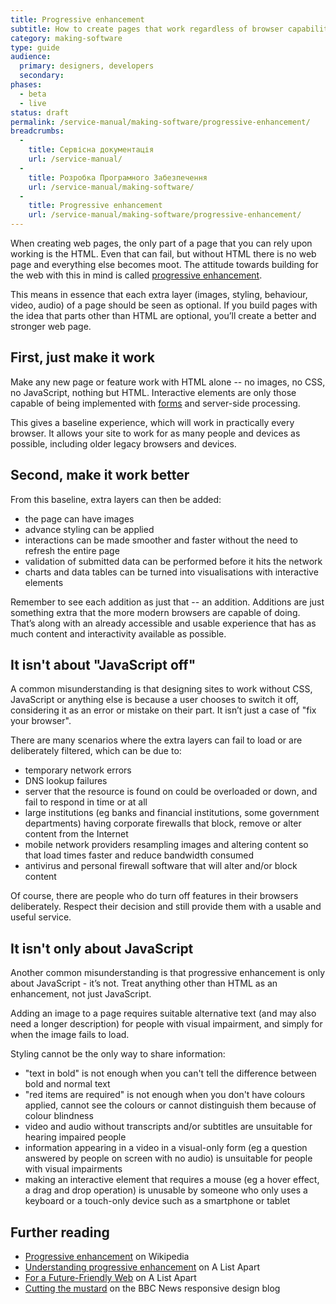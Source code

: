 ```yaml
---
title: Progressive enhancement
subtitle: How to create pages that work regardless of browser capability
category: making-software
type: guide
audience:
  primary: designers, developers
  secondary:
phases:
  - beta
  - live
status: draft
permalink: /service-manual/making-software/progressive-enhancement/
breadcrumbs:
  -
    title: Сервісна документація
    url: /service-manual/
  -
    title: Розробка Програмного Забезпечення
    url: /service-manual/making-software/
  -
    title: Progressive enhancement
    url: /service-manual/making-software/progressive-enhancement/
---
```


When creating web pages, the only part of a page that you can rely upon working is the HTML. Even that can fail, but without HTML there is no web page and everything else becomes moot. The attitude towards building for the web with this in mind is called [progressive enhancement](https://en.wikipedia.org/wiki/Progressive_enhancement).

This means in essence that each extra layer (images, styling, behaviour, video, audio) of a page should be seen as optional. If you build pages with the idea that parts other than HTML are optional, you’ll create a better and stronger web page.

## First, just make it work

Make any new page or feature work with HTML alone -- no images, no CSS, no JavaScript, nothing but HTML. Interactive elements are only those capable of being implemented with [forms](https://en.wikipedia.org/wiki/Form_(HTML)) and server-side processing.

This gives a baseline experience, which will work in practically every browser. It allows your site to work for as many people and devices as possible, including older legacy browsers and devices.

## Second, make it work better

From this baseline, extra layers can then be added:

* the page can have images
* advance styling can be applied
* interactions can be made smoother and faster without the need to refresh the entire page
* validation of submitted data can be performed before it hits the network
* charts and data tables can be turned into visualisations with interactive elements

Remember to see each addition as just that -- an addition. Additions are just something extra that the more modern browsers are capable of doing. That’s along with an already accessible and usable experience that has as much content and interactivity available as possible.

## It isn't about "JavaScript off"

A common misunderstanding is that designing sites to work without CSS, JavaScript or anything else is because a user chooses to switch it off, considering it as an error or mistake on their part. It isn’t just a case of "fix your browser".

There are many scenarios where the extra layers can fail to load or are deliberately filtered, which can be due to:

* temporary network errors
* DNS lookup failures
* server that the resource is found on could be overloaded or down, and fail to respond in time or at all
* large institutions (eg banks and financial institutions, some government departments) having corporate firewalls that block, remove or alter content from the Internet
* mobile network providers resampling images and altering content so that load times faster and reduce bandwidth consumed
* antivirus and personal firewall software that will alter and/or block content

Of course, there are people who do turn off features in their browsers deliberately. Respect their decision and still provide them with a usable and useful service.

## It isn't only about JavaScript

Another common misunderstanding is that progressive enhancement is only about JavaScript - it’s not. Treat anything other than HTML as an enhancement, not just JavaScript.

Adding an image to a page requires suitable alternative text (and may also need a longer description) for people with visual impairment, and simply for when the image fails to load.

Styling cannot be the only way to share information:

* "text in bold" is not enough when you can't tell the difference between bold and normal text
* "red items are required" is not enough when you don't have colours applied, cannot see the colours or cannot distinguish them because of colour blindness
* video and audio without transcripts and/or subtitles are unsuitable for hearing impaired people
* information appearing in a video in a visual-only form (eg a question answered by people on screen with no audio) is unsuitable for people with visual impairments
* making an interactive element that requires a mouse (eg a hover effect, a drag and drop operation) is unusable by someone who only uses a keyboard or a touch-only device such as a smartphone or tablet

## Further reading

* [Progressive enhancement](https://en.wikipedia.org/wiki/Progressive_enhancement) on Wikipedia
* [Understanding progressive enhancement](http://alistapart.com/article/understandingprogressiveenhancement) on A List Apart
* [For a Future-Friendly Web](http://alistapart.com/article/for-a-future-friendly-web) on A List Apart
* [Cutting the mustard](http://responsivenews.co.uk/post/18948466399/cutting-the-mustard) on the BBC News responsive design blog

